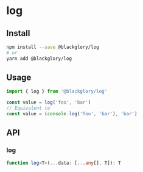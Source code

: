 # log
## Install
```sh
npm install --save @blackglory/log
# or
yarn add @blackglory/log
```

## Usage
```ts
import { log } from '@blackglory/log'

const value = log('foo', 'bar')
// Equivalent to
const value = (console.log('foo', 'bar'), 'bar')
```

## API
### log
```ts
function log<T>(...data: [...any[], T]): T
```

